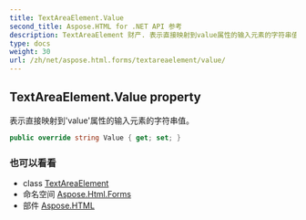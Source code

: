 ```yaml
---
title: TextAreaElement.Value
second_title: Aspose.HTML for .NET API 参考
description: TextAreaElement 财产. 表示直接映射到value属性的输入元素的字符串值
type: docs
weight: 30
url: /zh/net/aspose.html.forms/textareaelement/value/
---
```

## TextAreaElement.Value property

表示直接映射到'value'属性的输入元素的字符串值。

```csharp
public override string Value { get; set; }
```

### 也可以看看

* class [TextAreaElement](../)
* 命名空间 [Aspose.Html.Forms](../../textareaelement/)
* 部件 [Aspose.HTML](../../../)


